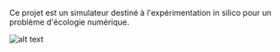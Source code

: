 Ce projet est un simulateur destiné à l'expérimentation in silico pour
un problème d'écologie numérique. 

![alt text](http://raspberrypi/assets/img/projects/poissonClown/accueil.png)
